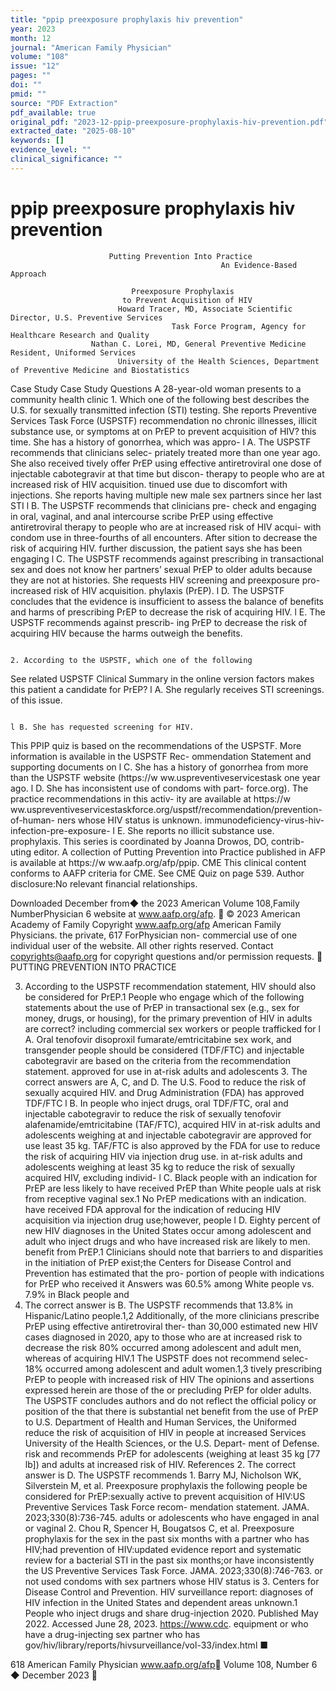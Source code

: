 ```yaml
---
title: "ppip preexposure prophylaxis hiv prevention"
year: 2023
month: 12
journal: "American Family Physician"
volume: "108"
issue: "12"
pages: ""
doi: ""
pmid: ""
source: "PDF Extraction"
pdf_available: true
original_pdf: "2023-12-ppip-preexposure-prophylaxis-hiv-prevention.pdf"
extracted_date: "2025-08-10"
keywords: []
evidence_level: ""
clinical_significance: ""
---
```


# ppip preexposure prophylaxis hiv prevention

                          Putting Prevention Into Practice
                                                   An Evidence-Based Approach

                               Preexposure Prophylaxis
                             to Prevent Acquisition of HIV
                            Howard Tracer, MD, Associate Scientific Director, U.S. Preventive Services
                                        Task Force Program, Agency for Healthcare Research and Quality
                      Nathan C. Lorei, MD, General Preventive Medicine Resident, Uniformed Services
                            University of the Health Sciences, Department of Preventive Medicine and Biostatistics


Case Study                                                                       Case Study Questions
A 28-year-old woman presents to a community health clinic                        1. Which one of the following best describes the U.S.
for sexually transmitted infection (STI) testing. She reports                    Preventive Services Task Force (USPSTF) recommendation
no chronic illnesses, illicit substance use, or symptoms at                      on PrEP to prevent acquisition of HIV?
this time. She has a history of gonorrhea, which was appro-                         l A. The USPSTF recommends that clinicians selec-
priately treated more than one year ago. She also received                               tively offer PrEP using effective antiretroviral
one dose of injectable cabotegravir at that time but discon-                             therapy to people who are at increased risk of HIV
                                                                                         acquisition.
tinued use due to discomfort with injections. She reports
having multiple new male sex partners since her last STI                            l B. The USPSTF recommends that clinicians pre-
check and engaging in oral, vaginal, and anal intercourse                                scribe PrEP using effective antiretroviral therapy
                                                                                         to people who are at increased risk of HIV acqui-
with condom use in three-fourths of all encounters. After
                                                                                         sition to decrease the risk of acquiring HIV.
further discussion, the patient says she has been engaging
                                                                                    l C. The USPSTF recommends against prescribing
in transactional sex and does not know her partners’ sexual
                                                                                         PrEP to older adults because they are not at
histories. She requests HIV screening and preexposure pro-                               increased risk of HIV acquisition.
phylaxis (PrEP).
                                                                                    l D. The USPSTF concludes that the evidence is
                                                                                         insufficient to assess the balance of benefits and
                                                                                         harms of prescribing PrEP to decrease the risk of
                                                                                         acquiring HIV.
                                                                                    l E. The USPSTF recommends against prescrib-
                                                                                         ing PrEP to decrease the risk of acquiring HIV
                                                                                         because the harms outweigh the benefits.

                                                                                 2. According to the USPSTF, which one of the following
  See related USPSTF Clinical Summary in the online version                      factors makes this patient a candidate for PrEP?
                                                                                    l A. She regularly receives STI screenings.
  of this issue.

                                                                                    l B. She has requested screening for HIV.
  This PPIP quiz is based on the recommendations of the
  USPSTF. More information is available in the USPSTF Rec-
  ommendation Statement and supporting documents on                                 l C. She has a history of gonorrhea from more than
  the USPSTF website (https://​w ww.uspreventive​services​task​                          one year ago.
                                                                                    l D. She has inconsistent use of condoms with part-
  force.org). The practice recommendations in this activ-
  ity are available at https://​w ww.uspreventive​services​task​
  force.org/uspstf/recommendation/prevention-of-human-                                   ners whose HIV status is unknown.
  immunodeficiency-virus-hiv-infection-pre-exposure-                                l E. She reports no illicit substance use.
  prophylaxis.
  This series is coordinated by Joanna Drowos, DO, contrib-
  uting editor.
  A collection of Putting Prevention into Practice published in
  AFP is available at https://​w ww.aafp.org/afp/ppip.
  CME This clinical content conforms to AAFP criteria for CME.
  See CME Quiz on page 539.
  Author disclosure:​No relevant financial relationships.


Downloaded
December   from◆ the
         2023        American
                 Volume   108,Family
                               NumberPhysician
                                        6      website at www.aafp.org/afp.        © 2023 American Academy of Family
                                                                            Copyright
                                                             www.aafp.org/afp                                  American    Family
                                                                                                                      Physicians.     the private, 617
                                                                                                                                  ForPhysician     non-
commercial use of one individual user of the website. All other rights reserved. Contact copyrights@aafp.org for copyright questions and/or permission requests.
                                       PUTTING PREVENTION INTO PRACTICE


3. According to the USPSTF recommendation statement,             HIV should also be considered for PrEP.1 People who engage
which of the following statements about the use of PrEP          in transactional sex (e.g., sex for money, drugs, or housing),
for the primary prevention of HIV in adults are correct?         including commercial sex workers or people trafficked for
  l A. Oral tenofovir disoproxil fumarate/emtricitabine          sex work, and transgender people should be considered
       (TDF/FTC) and injectable cabotegravir are                 based on the criteria from the recommendation statement.
       approved for use in at-risk adults and adolescents          3. The correct answers are A, C, and D. The U.S. Food
       to reduce the risk of sexually acquired HIV.
                                                                 and Drug Administration (FDA) has approved TDF/FTC
  l B. In people who inject drugs, oral TDF/FTC, oral            and injectable cabotegravir to reduce the risk of sexually
       tenofovir alafenamide/emtricitabine (TAF/FTC),            acquired HIV in at-risk adults and adolescents weighing at
       and injectable cabotegravir are approved for use
                                                                 least 35 kg. TAF/FTC is also approved by the FDA for use
       to reduce the risk of acquiring HIV via injection
       drug use.                                                 in at-risk adults and adolescents weighing at least 35 kg to
                                                                 reduce the risk of sexually acquired HIV, excluding individ-
  l C. Black people with an indication for PrEP are less
       likely to have received PrEP than White people
                                                                 uals at risk from receptive vaginal sex.1 No PrEP medications
       with an indication.                                       have received FDA approval for the indication of reducing
                                                                 HIV acquisition via injection drug use;​however, people
  l D. Eighty percent of new HIV diagnoses in the
       United States occur among adolescent and adult            who inject drugs and who have increased risk are likely to
       men.                                                      benefit from PrEP.1 Clinicians should note that barriers to
                                                                 and disparities in the initiation of PrEP exist;​the Centers for
                                                                 Disease Control and Prevention has estimated that the pro-
                                                                 portion of people with indications for PrEP who received it
Answers                                                          was 60.5% among White people vs. 7.9% in Black people and
1. The correct answer is B. The USPSTF recommends that           13.8% in Hispanic/Latino people.1,2 Additionally, of the more
clinicians prescribe PrEP using effective antiretroviral ther-   than 30,000 estimated new HIV cases diagnosed in 2020,
apy to those who are at increased risk to decrease the risk      80% occurred among adolescent and adult men, whereas
of acquiring HIV.1 The USPSTF does not recommend selec-          18% occurred among adolescent and adult women.1,3
tively prescribing PrEP to people with increased risk of HIV     The opinions and assertions expressed herein are those of the
or precluding PrEP for older adults. The USPSTF concludes        authors and do not reflect the official policy or position of the
that there is substantial net benefit from the use of PrEP to    U.S. Department of Health and Human Services, the Uniformed
reduce the risk of acquisition of HIV in people at increased     Services University of the Health Sciences, or the U.S. Depart-
                                                                 ment of Defense.
risk and recommends PrEP for adolescents (weighing at
least 35 kg [77 lb]) and adults at increased risk of HIV.        References
   2. The correct answer is D. The USPSTF recommends             1. Barry MJ, Nicholson WK, Silverstein M, et al. Preexposure prophylaxis
the following people be considered for PrEP:​sexually active        to prevent acquisition of HIV:​US Preventive Services Task Force recom-
                                                                    mendation statement. JAMA. 2023;​330(8):​736-745.
adults or adolescents who have engaged in anal or vaginal        2. Chou R, Spencer H, Bougatsos C, et al. Preexposure prophylaxis for the
sex in the past six months with a partner who has HIV;​had          prevention of HIV:​updated evidence report and systematic review for
a bacterial STI in the past six months;​or have inconsistently      the US Preventive Services Task Force. JAMA. 2023;​330(8):​746-763.
or not used condoms with sex partners whose HIV status is        3. Centers for Disease Control and Prevention. HIV surveillance report:
                                                                    diagnoses of HIV infection in the United States and dependent areas
unknown.1 People who inject drugs and share drug-injection          2020. Published May 2022. Accessed June 28, 2023. https://www.cdc.
equipment or who have a drug-injecting sex partner who has          gov/hiv/library/reports/hivsurveillance/vol-33/index.html ■




618 American Family Physician                       www.aafp.org/afp                          Volume 108, Number 6 ◆ December 2023
